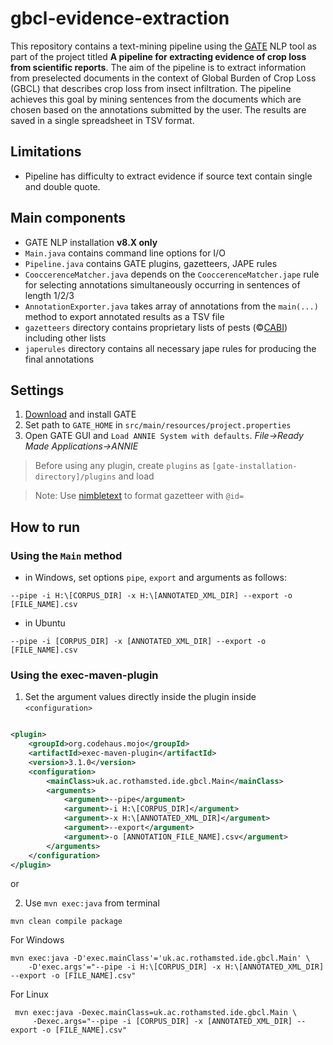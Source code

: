 # gbcl-evidence-extraction  
This repository contains a text-mining pipeline using the [GATE](https://gate.ac.uk) 
NLP tool as part of the project titled **A pipeline for extracting evidence of crop 
loss from scientific reports**. The aim of the pipeline is to extract information from preselected documents in the context of Global Burden of Crop Loss (GBCL) that describes crop loss from insect infiltration. The pipeline achieves this goal by mining sentences from the documents which are chosen based on the annotations submitted by the user. The results are saved in a single spreadsheet in TSV format.

## Limitations
- Pipeline has difficulty to extract evidence if source text contain single and double quote. 

## Main components
- GATE NLP installation **v8.X only**
- `Main.java` contains command line options for I/O
- `Pipeline.java` contains GATE plugins, gazetteers, JAPE rules
- `CooccerenceMatcher.java` depends on the `CooccerenceMatcher.jape`
rule for selecting annotations simultaneously occurring in sentences 
of length 1/2/3
- `AnnotationExporter.java` takes array of annotations from the 
`main(...)` method to export annotated results as a TSV file
- `gazetteers` directory contains proprietary lists of pests 
(&copy;[CABI](https://www.cabi.org/)) including other lists
- `japerules` directory contains all necessary jape rules for 
producing the final annotations

## Settings

1. [Download](https://gate.ac.uk/download/) and install GATE
2. Set path to `GATE_HOME` in `src/main/resources/project.properties`
3. Open GATE GUI and `Load ANNIE System with defaults`. 
*File->Ready Made Applications->ANNIE*


> Before using any plugin, create `plugins` as
`[gate-installation-directory]/plugins` and load

> Note: Use [nimbletext](https://nimbletext.com/Live/1498428636/) to format gazetteer with `@id=`
## How to run

### Using the `Main` method
- in Windows, set options `pipe`, `export` and arguments as follows:

`--pipe -i H:\[CORPUS_DIR] -x H:\[ANNOTATED_XML_DIR] --export -o [FILE_NAME].csv`
- in Ubuntu

`--pipe -i [CORPUS_DIR] -x [ANNOTATED_XML_DIR] --export -o [FILE_NAME].csv`

### Using the exec-maven-plugin
1. Set the argument values directly inside the plugin inside `<configuration>`

```xml

<plugin>
    <groupId>org.codehaus.mojo</groupId>
    <artifactId>exec-maven-plugin</artifactId>
    <version>3.1.0</version>
    <configuration>
        <mainClass>uk.ac.rothamsted.ide.gbcl.Main</mainClass>
        <arguments>
            <argument>--pipe</argument>
            <argument>-i H:\[CORPUS_DIR]</argument>
            <argument>-x H:\[ANNOTATED_XML_DIR]</argument>
            <argument>--export</argument>
            <argument>-o [ANNOTATION_FILE_NAME].csv</argument>
        </arguments>
    </configuration>
</plugin>
```
or

2. Use `mvn exec:java` from terminal

`mvn clean compile package`

For Windows
```shell
mvn exec:java -D'exec.mainClass'='uk.ac.rothamsted.ide.gbcl.Main' \
    -D'exec.args'="--pipe -i H:\[CORPUS_DIR] -x H:\[ANNOTATED_XML_DIR] --export -o [FILE_NAME].csv"
```

For Linux
```shell
 mvn exec:java -Dexec.mainClass=uk.ac.rothamsted.ide.gbcl.Main \
     -Dexec.args="--pipe -i [CORPUS_DIR] -x [ANNOTATED_XML_DIR] --export -o [FILE_NAME].csv"
```